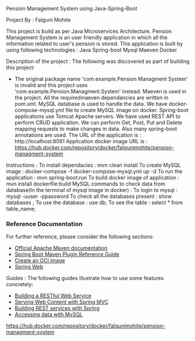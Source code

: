 Pension Management System using Java-Spring-Boot

Project By : Falguni Mohite

This project is build as per Java Microservices Architecture. Pension Management System is an user friendly application in which all the information related to user's pension is stored. 
This application is built by using following technologies :
Java
Spring-boot
Mysql
Maeven
Docker

Description of the project :
The following was discovered as part of building this project:
* The original package name 'com.example.Pension Managment System' is invalid and this project uses 'com.example.Pension.Managment.System' instead.
Maeven is used in the project. All the requiredmaeven  dependancies are written in pom.xml. MySQL database is used to handle the data. We have docker-compose-mysql.yml file to create MySQL image on docker. Spring-boot applications use Tomcat Apache servers. We have used REST API to perform CRUD application. We can perform Get, Post, Put and Delete mapping requests to make changes in data. Also many spring-boot annotations are used. 
The URL of the application is :
http://localhost:8081
Application docker image URL is :
https://hub.docker.com/repository/docker/falgunimohite/pension-managment-system

Instructions :
To install dependacies : mvn clean install
To create MySQL image : docker-compose -f docker-compose-mysql.yml up -d
To run the application : mvn spring-boot:run
To build docker image of application : mvn install dockerfile:build
MySQL commands to check data from database(In the terminal of mysql image in docker) :
To login to mysql : mysql -uuser -ppassword
To check all the databases present : show databases ;
To use the database : use db;
To see the table : select * from table_name;


### Reference Documentation
For further reference, please consider the following sections:
* [Official Apache Maven documentation](https://maven.apache.org/guides/index.html)
* [Spring Boot Maven Plugin Reference Guide](https://docs.spring.io/spring-boot/docs/2.7.5/maven-plugin/reference/html/)
* [Create an OCI image](https://docs.spring.io/spring-boot/docs/2.7.5/maven-plugin/reference/html/#build-image)
* [Spring Web](https://docs.spring.io/spring-boot/docs/2.7.5/reference/htmlsingle/#web)

Guides :
The following guides illustrate how to use some features concretely:
* [Building a RESTful Web Service](https://spring.io/guides/gs/rest-service/)
* [Serving Web Content with Spring MVC](https://spring.io/guides/gs/serving-web-content/)
* [Building REST services with Spring](https://spring.io/guides/tutorials/rest/)
* [Accessing data with MySQL](https://spring.io/guides/gs/accessing-data-mysql/)















https://hub.docker.com/repository/docker/falgunimohite/pension-managment-system
